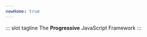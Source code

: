 ```yaml
---
newHome: true
---
```


::: slot tagline
<span>
    The <b>Progressive</b> JavaScript Framework
</span>
:::
